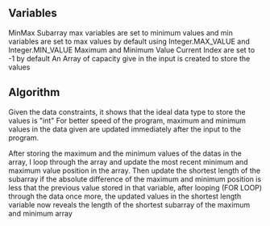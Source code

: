 ## Variables
MinMax Subarray max variables are set to minimum values and min variables are set to max values by default using Integer.MAX_VALUE and Integer.MIN_VALUE
Maximum and Minimum Value Current Index are set to -1 by default
An Array of capacity give in the input is created to store the values

## Algorithm
Given the data constraints, it shows that the ideal data type to store the values is "int"
For better speed of the program, maximum and minimum values in the data given are updated immediately after the input to the program.

After storing the maximum and the minimum values of the datas in the array, I loop through the array and update the most recent minimum and maximum value position in the array.
Then update the shortest length of the subarray if the absolute difference of the maximum and minimum position is less that the previous value stored in that variable, after looping (FOR LOOP) through the data once more, the updated values in the shortest length variable now reveals the length of the shortest subarray of the maximum and minimum array